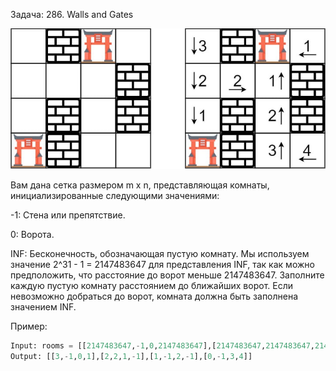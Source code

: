 Задача: 286. Walls and Gates

![photo_2024-10-20 16.47.49.jpeg](photo_2024-10-20%2016.47.49.jpeg)

Вам дана сетка размером m x n, представляющая комнаты, инициализированные следующими значениями:

-1: Стена или препятствие.

0: Ворота.

INF: Бесконечность, обозначающая пустую комнату. Мы используем значение 2^31 - 1 = 2147483647 для представления INF, так как можно предположить, что расстояние до ворот меньше 2147483647.
Заполните каждую пустую комнату расстоянием до ближайших ворот. Если невозможно добраться до ворот, комната должна быть заполнена значением INF.

Пример:
```python
Input: rooms = [[2147483647,-1,0,2147483647],[2147483647,2147483647,2147483647,-1],[2147483647,-1,2147483647,-1],[0,-1,2147483647,2147483647]]
Output: [[3,-1,0,1],[2,2,1,-1],[1,-1,2,-1],[0,-1,3,4]]
```
